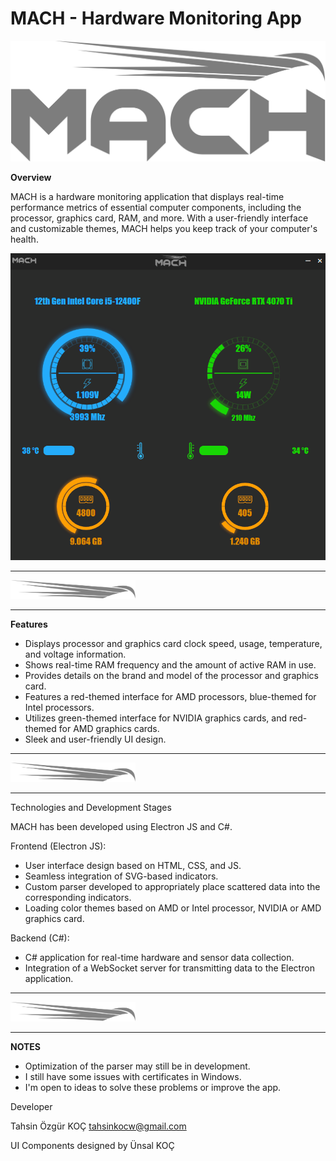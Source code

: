 # MACH - Hardware Monitoring App

![Mach Logo](https://github.com/tahsinkoc/mach/blob/80c7a34eaf31dd89c42614071f906cc72a9e7bf5/src/assets/1x/mach%20logo.png)

**Overview**

MACH is a hardware monitoring application that displays real-time performance metrics of essential computer components, including the processor, graphics card, RAM, and more. With a user-friendly interface and customizable themes, MACH helps you keep track of your computer's health.

<img src="src/assets/1.png"/>

---

<img src="https://github.com/tahsinkoc/mach/blob/5773db2e7e0d08182966b8c1711b9557ffe4cdd2/src/assets/mach%20logo.svg" width="200px" /> 

---

**Features**


- Displays processor and graphics card clock speed, usage, temperature, and voltage information.
- Shows real-time RAM frequency and the amount of active RAM in use.
- Provides details on the brand and model of the processor and graphics card.
- Features a red-themed interface for AMD processors, blue-themed for Intel processors.
- Utilizes green-themed interface for NVIDIA graphics cards, and red-themed for AMD graphics cards.
- Sleek and user-friendly UI design.

---

<img src="https://github.com/tahsinkoc/mach/blob/5773db2e7e0d08182966b8c1711b9557ffe4cdd2/src/assets/mach%20logo.svg" width="200px" /> 

---
Technologies and Development Stages

MACH has been developed using Electron JS and C#.

Frontend (Electron JS):
- User interface design based on HTML, CSS, and JS.
- Seamless integration of SVG-based indicators.
- Custom parser developed to appropriately place scattered data into the corresponding indicators.
- Loading color themes based on AMD or Intel processor, NVIDIA or AMD graphics card.

Backend (C#):

- C# application for real-time hardware and sensor data collection.
- Integration of a WebSocket server for transmitting data to the Electron application.

---

<img src="https://github.com/tahsinkoc/mach/blob/5773db2e7e0d08182966b8c1711b9557ffe4cdd2/src/assets/mach%20logo.svg" width="200px" /> 

---
**NOTES**
- Optimization of the parser may still be in development.
- I still have some issues with certificates in Windows.
- I'm open to ideas to solve these problems or improve the app.

Developer

Tahsin Özgür KOÇ 
tahsinkocw@gmail.com

UI Components designed by Ünsal KOÇ

